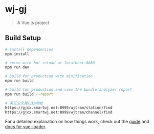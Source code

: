 # wj-gj

> A Vue.js project

## Build Setup

```bash
# install dependencies
npm install

# serve with hot reload at localhost:8080
npm run dev

# build for production with minification
npm run build

# build for production and view the bundle analyzer report
npm run build --report

# 吴江公交接口ip地址
https://gjcx.smartwj.net:8999/wjtran/station/find
https://gjcx.smartwj.net:8999/wjtran/channel/find

```

For a detailed explanation on how things work, check out the [guide](http://vuejs-templates.github.io/webpack/) and [docs for vue-loader](http://vuejs.github.io/vue-loader).
